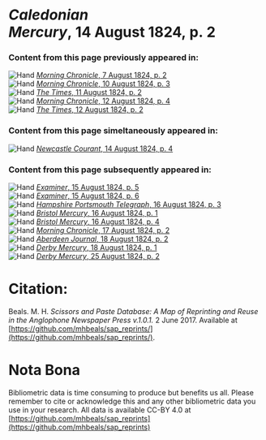 # *Caledonian Mercury*, 14 August 1824, p. 2  
  
### Content from this page previously appeared in:  
![Hand](http://scissorsandpaste.net/wp-content/uploads/2017/06/smallhandpointer.png) [*Morning Chronicle*, 7 August 1824, p. 2](https://mhbeals.github.io/sap_html/Morning-Chronicle/Morning-Chronicle-7-August-1824-p-2)  
![Hand](http://scissorsandpaste.net/wp-content/uploads/2017/06/smallhandpointer.png) [*Morning Chronicle*, 10 August 1824, p. 3](https://mhbeals.github.io/sap_html/Morning-Chronicle/Morning-Chronicle-10-August-1824-p-3)  
![Hand](http://scissorsandpaste.net/wp-content/uploads/2017/06/smallhandpointer.png) [*The Times*, 11 August 1824, p. 2](https://mhbeals.github.io/sap_html/The-Times/The-Times-11-August-1824-p-2)  
![Hand](http://scissorsandpaste.net/wp-content/uploads/2017/06/smallhandpointer.png) [*Morning Chronicle*, 12 August 1824, p. 4](https://mhbeals.github.io/sap_html/Morning-Chronicle/Morning-Chronicle-12-August-1824-p-4)  
![Hand](http://scissorsandpaste.net/wp-content/uploads/2017/06/smallhandpointer.png) [*The Times*, 12 August 1824, p. 2](https://mhbeals.github.io/sap_html/The-Times/The-Times-12-August-1824-p-2)  
  
### Content from this page simeltaneously appeared in:  
![Hand](http://scissorsandpaste.net/wp-content/uploads/2017/06/smallhandpointer.png) [*Newcastle Courant*, 14 August 1824, p. 4](https://mhbeals.github.io/sap_html/Newcastle-Courant/Newcastle-Courant-14-August-1824-p-4)  
  
### Content from this page subsequently appeared in:  
![Hand](http://scissorsandpaste.net/wp-content/uploads/2017/06/smallhandpointer.png) [*Examiner*, 15 August 1824, p. 5](https://mhbeals.github.io/sap_html/Examiner/Examiner-15-August-1824-p-5)  
![Hand](http://scissorsandpaste.net/wp-content/uploads/2017/06/smallhandpointer.png) [*Examiner*, 15 August 1824, p. 6](https://mhbeals.github.io/sap_html/Examiner/Examiner-15-August-1824-p-6)  
![Hand](http://scissorsandpaste.net/wp-content/uploads/2017/06/smallhandpointer.png) [*Hampshire Portsmouth Telegraph*, 16 August 1824, p. 3](https://mhbeals.github.io/sap_html/Hampshire-Portsmouth-Telegraph/Hampshire-Portsmouth-Telegraph-16-August-1824-p-3)  
![Hand](http://scissorsandpaste.net/wp-content/uploads/2017/06/smallhandpointer.png) [*Bristol Mercury*, 16 August 1824, p. 1](https://mhbeals.github.io/sap_html/Bristol-Mercury/Bristol-Mercury-16-August-1824-p-1)  
![Hand](http://scissorsandpaste.net/wp-content/uploads/2017/06/smallhandpointer.png) [*Bristol Mercury*, 16 August 1824, p. 4](https://mhbeals.github.io/sap_html/Bristol-Mercury/Bristol-Mercury-16-August-1824-p-4)  
![Hand](http://scissorsandpaste.net/wp-content/uploads/2017/06/smallhandpointer.png) [*Morning Chronicle*, 17 August 1824, p. 2](https://mhbeals.github.io/sap_html/Morning-Chronicle/Morning-Chronicle-17-August-1824-p-2)  
![Hand](http://scissorsandpaste.net/wp-content/uploads/2017/06/smallhandpointer.png) [*Aberdeen Journal*, 18 August 1824, p. 2](https://mhbeals.github.io/sap_html/Aberdeen-Journal/Aberdeen-Journal-18-August-1824-p-2)  
![Hand](http://scissorsandpaste.net/wp-content/uploads/2017/06/smallhandpointer.png) [*Derby Mercury*, 18 August 1824, p. 1](https://mhbeals.github.io/sap_html/Derby-Mercury/Derby-Mercury-18-August-1824-p-1)  
![Hand](http://scissorsandpaste.net/wp-content/uploads/2017/06/smallhandpointer.png) [*Derby Mercury*, 25 August 1824, p. 2](https://mhbeals.github.io/sap_html/Derby-Mercury/Derby-Mercury-25-August-1824-p-2)  


# Citation: 

Beals. M. H. *Scissors and Paste Database: A Map of Reprinting and Reuse in the Anglophone Newspaper Press v.1.0.1.* 2 June 2017. Available at [https://github.com/mhbeals/sap_reprints/](https://github.com/mhbeals/sap_reprints/). 

# Nota Bona

Bibliometric data is time consuming to produce but benefits us all. Please remember to cite or acknowledge this and any other bibliometric data you use in your research. All data is available CC-BY 4.0 at [https://github.com/mhbeals/sap_reprints](https://github.com/mhbeals/sap_reprints)